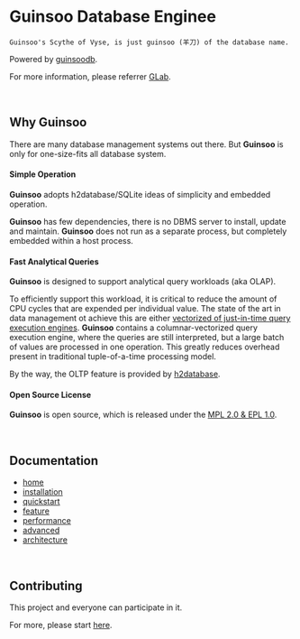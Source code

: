 # Guinsoo Database Enginee

`Guinsoo's Scythe of Vyse, is just guinsoo (羊刀) of the database name.`

Powered by [guinsoodb](https://guinsoolab.github.io/guinsoodb/).

For more information, please referrer [GLab](https://guinsoolab.github.io/glab/).

<br/>

## Why Guinsoo

There are many database management systems out there. But **Guinsoo** is only for one-size-fits all
database system.

#### Simple Operation

**Guinsoo** adopts h2database/SQLite ideas of simplicity and embedded operation.

**Guinsoo** has few dependencies, there is no DBMS server to install, update and maintain. **Guinsoo** 
does not run as a separate process, but completely embedded within a host process. 

#### Fast Analytical Queries

**Guinsoo** is designed to support analytical query workloads (aka OLAP). 

To efficiently support this workload, it is critical to reduce the amount of CPU cycles that are expended 
per individual value. The state of the art in data management ot achieve this are either [vectorized of 
just-in-time query execution engines](https://www.vldb.org/pvldb/vol11/p2209-kersten.pdf). **Guinsoo** contains 
a columnar-vectorized query execution engine, where the queries are still interpreted, but a large batch
of values are processed in one operation. This greatly reduces overhead present in traditional tuple-of-a-time 
processing model.

By the way, the OLTP feature is provided by [h2database](https://www.h2database.com/html/main.html).

#### Open Source License

**Guinsoo** is open source, which is released under the 
[MPL 2.0 & EPL 1.0](https://github.com/ciusji/guinsoo/blob/master/LICENSE.txt).

<br/>

## Documentation

- [home](https://github.com/ciusji/guinsoo/blob/master/docs/home.md)
- [installation](https://github.com/ciusji/guinsoo/blob/master/docs/installation.md)
- [quickstart](https://github.com/ciusji/guinsoo/blob/master/docs/quickstart.md)
- [feature](https://github.com/ciusji/guinsoo/blob/master/docs/features.md)
- [performance](https://github.com/ciusji/guinsoo/blob/master/docs/performance.md)
- [advanced](https://github.com/ciusji/guinsoo/blob/master/docs/advanced.md)
- [architecture](https://github.com/ciusji/guinsoo/blob/master/docs/architecture.md)

<br/>

## Contributing

This project and everyone can participate in it. 

For more, please start [here](https://github.com/ciusji/guinsoo).

<br/>